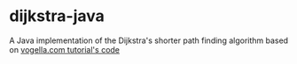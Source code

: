 # dijkstra-java
A Java implementation of the Dijkstra's shorter path finding algorithm based on [vogella.com tutorial's code](http://www.vogella.com/tutorials/JavaAlgorithmsDijkstra/article.html)

